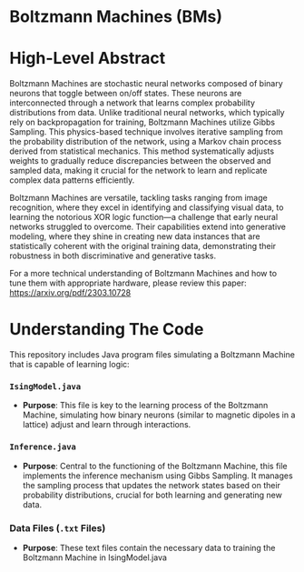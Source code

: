 # Boltzmann Machines (BMs)

# High-Level Abstract
Boltzmann Machines are stochastic neural networks composed of binary neurons that toggle between on/off states. These neurons are interconnected through a network that learns complex probability distributions from data. Unlike traditional neural networks, which typically rely on backpropagation for training, Boltzmann Machines utilize Gibbs Sampling. This physics-based technique involves iterative sampling from the probability distribution of the network, using a Markov chain process derived from statistical mechanics. This method systematically adjusts weights to gradually reduce discrepancies between the observed and sampled data, making it crucial for the network to learn and replicate complex data patterns efficiently.

Boltzmann Machines are versatile, tackling tasks ranging from image recognition, where they excel in identifying and classifying visual data, to learning the notorious XOR logic function—a challenge that early neural networks struggled to overcome. Their capabilities extend into generative modeling, where they shine in creating new data instances that are statistically coherent with the original training data, demonstrating their robustness in both discriminative and generative tasks.

For a more technical understanding of Boltzmann Machines and how to tune them with appropriate hardware, please review this paper: https://arxiv.org/pdf/2303.10728 

# Understanding The Code

This repository includes Java program files simulating a Boltzmann Machine that is capable of learning logic:

### `IsingModel.java`
- **Purpose**: This file is key to the learning process of the Boltzmann Machine, simulating how binary neurons (similar to magnetic dipoles in a lattice) adjust and learn through interactions. 
### `Inference.java`
- **Purpose**: Central to the functioning of the Boltzmann Machine, this file implements the inference mechanism using Gibbs Sampling. It manages the sampling process that updates the network states based on their probability distributions, crucial for both learning and generating new data.

### Data Files (`.txt` Files)
- **Purpose**: These text files contain the necessary data to training the Boltzmann Machine in IsingModel.java

